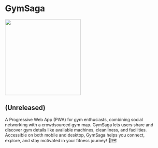# GymSaga

<img src="https://github.com/user-attachments/assets/a6b522c5-b7fd-42bf-93c6-407a9eb8bc8c" width="250">

## (Unreleased)

A Progressive Web App (PWA) for gym enthusiasts, combining social networking with a crowdsourced gym map. GymSaga lets users share and discover gym details like available machines, cleanliness, and facilities. Accessible on both mobile and desktop, GymSaga helps you connect, explore, and stay motivated in your fitness journey! 💪🗺️
